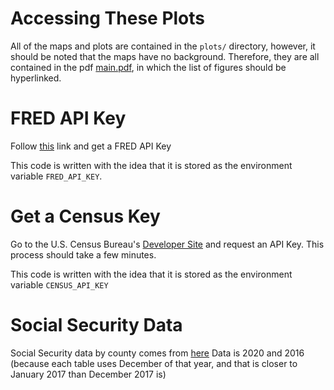 # Accessing These Plots

All of the maps and plots are contained in the `plots/` directory, however, it should be noted that the maps have no background.
Therefore, they are all contained in the pdf [main.pdf](https://github.com/joshsack1/Interesting-Plots/blob/main/main.pdf), in which the list of figures should be hyperlinked.

# FRED API Key

Follow [this](https://fredaccount.stlouisfed.org/apikeys) link and get a FRED API Key

This code is written with the idea that it is stored as the environment variable `FRED_API_KEY`.

# Get a Census Key
Go to the U.S. Census Bureau's [Developer Site](https://www.census.gov/developers/) and request an API Key.
This process should take a few minutes.

This code is written with the idea that it is stored as the environment variable `CENSUS_API_KEY`

# Social Security Data

Social Security data by county comes from [here](https://www.ssa.gov/policy/docs/statcomps/ssi_sc/index.html)
Data is 2020 and 2016 (because each table uses December of that year, and that is closer to January 2017 than December 2017 is)
